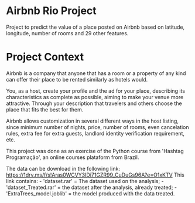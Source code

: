 # Airbnb Rio Project
 Project to predict the value of a place posted on Airbnb based on latitude, longitude, number of rooms and 29 other features.

# Project Context

 Airbnb is a company that anyone that has a room or a property of any kind can offer their place to be rented similarly as hotels would. 

 You, as a host, create your profile and the ad for your place, describing its characteristics as complete as possible, aiming to make your venue more attractive. Through your description that travelers and others choose the place that fits the best for them.

 Airbnb allows customization in several different ways in the host listing, since minimum number of nights, price, number of rooms, even cancelation rules, extra fee for extra guests, landlord identity verification requirement, etc.

 This project was done as an exercise of the Python course from 'Hashtag Programação', an online courses plataform from Brazil.

 The data can be download in the following link: https://1drv.ms/f/s!Aras0WCVY3IDi71GZR99_CuDuGs96A?e=O1xKTV
 This link contains:
    - 'dataset.rar' = The dataset used on the analysis;
    - 'dataset_Treated.rar' = the dataset after the analysis, already treated;
    - 'ExtraTrees_model.joblib' = the model produced with the data treated.